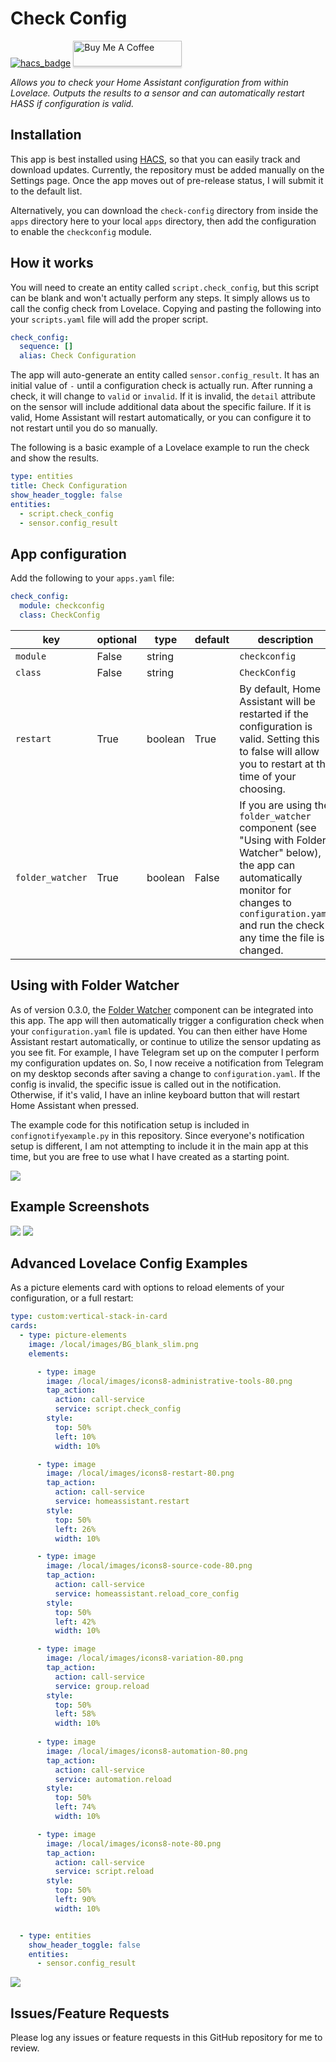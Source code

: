 # Check Config
[![hacs_badge](https://img.shields.io/badge/HACS-Custom-orange.svg?style=for-the-badge)](https://github.com/custom-components/hacs)
<a href="https://www.buymeacoffee.com/uMhxJCzPS" target="_blank"><img src="https://www.buymeacoffee.com/assets/img/custom_images/orange_img.png" alt="Buy Me A Coffee" style="height: 41px !important;width: 174px !important;box-shadow: 0px 3px 2px 0px rgba(190, 190, 190, 0.5) !important;-webkit-box-shadow: 0px 3px 2px 0px rgba(190, 190, 190, 0.5) !important;" ></a>

_Allows you to check your Home Assistant configuration from within Lovelace.
Outputs the results to a sensor and can automatically restart HASS if
configuration is valid._

## Installation

This app is best installed using
[HACS](https://github.com/custom-components/hacs), so that you can easily track
and download updates. Currently, the repository must be added manually on the
Settings page. Once the app moves out of pre-release status, I will submit it to
the default list.

Alternatively, you can download the `check-config` directory from inside the `apps` directory here to your
local `apps` directory, then add the configuration to enable the `checkconfig`
module.

## How it works

You will need to create an entity called `script.check_config`, but this script
can be blank and won't actually perform any steps. It simply allows us to call
the config check from Lovelace. Copying and pasting the following into your
`scripts.yaml` file will add the proper script.

```yaml
check_config:
  sequence: []
  alias: Check Configuration
```

The app will auto-generate an entity called `sensor.config_result`. It has an
initial value of `-` until a configuration check is actually run. After running
a check, it will change to `valid` or `invalid`. If it is invalid, the `detail`
attribute on the sensor will include additional data about the specific failure.
If it is valid, Home Assistant will restart automatically, or you can configure
it to not restart until you do so manually.

The following is a basic example of a Lovelace example to run the check and show
the results.

```yaml
type: entities
title: Check Configuration
show_header_toggle: false
entities:
  - script.check_config
  - sensor.config_result
```

## App configuration

Add the following to your `apps.yaml` file:
```yaml
check_config:
  module: checkconfig
  class: CheckConfig
```

key | optional | type | default | description
-- | -- | -- | -- | --
`module` | False | string | | `checkconfig`
`class` | False | string | | `CheckConfig`
`restart` | True | boolean | True | By default, Home Assistant will be restarted if the configuration is valid. Setting this to false will allow you to restart at the time of your choosing.
`folder_watcher` | True | boolean | False | If you are using the `folder_watcher` component (see "Using with Folder Watcher" below), the app can automatically monitor for changes to `configuration.yaml` and run the check any time the file is changed.

## Using with Folder Watcher

As of version 0.3.0, the [Folder
Watcher](https://www.home-assistant.io/components/folder_watcher/) component can
be integrated into this app. The app will then automatically trigger a
configuration check when your `configuration.yaml` file is updated. You can then
either have Home Assistant restart automatically, or continue to utilize the
sensor updating as you see fit. For example, I have Telegram set up on the
computer I perform my configuration updates on. So, I now receive a notification
from Telegram on my desktop seconds after saving a change to
`configuration.yaml`. If the config is invalid, the specific issue is called out
in the notification. Otherwise, if it's valid, I have an inline keyboard button
that will restart Home Assistant when pressed.

The example code for this notification setup is included in `confignotifyexample.py` in
this repository. Since everyone's notification setup is different, I am not
attempting to include it in the main app at this time, but you are free to use
what I have created as a starting point.

<img src="https://raw.githubusercontent.com/apop880/config-check/master/telegram.png">

## Example Screenshots
<img src="https://raw.githubusercontent.com/apop880/config-check/master/lovelace-example.png">
<img
src="https://raw.githubusercontent.com/apop880/config-check/master/result-error.png">

## Advanced Lovelace Config Examples

As a picture elements card with options to reload elements of your
configuration, or a full restart:
```yaml
type: custom:vertical-stack-in-card
cards:
  - type: picture-elements
    image: /local/images/BG_blank_slim.png
    elements:

      - type: image
        image: /local/images/icons8-administrative-tools-80.png
        tap_action:
          action: call-service
          service: script.check_config
        style:
          top: 50%
          left: 10%
          width: 10%

      - type: image
        image: /local/images/icons8-restart-80.png
        tap_action:
          action: call-service
          service: homeassistant.restart
        style:
          top: 50%
          left: 26%
          width: 10%

      - type: image
        image: /local/images/icons8-source-code-80.png
        tap_action:
          action: call-service
          service: homeassistant.reload_core_config
        style:
          top: 50%
          left: 42%
          width: 10%

      - type: image
        image: /local/images/icons8-variation-80.png
        tap_action:
          action: call-service
          service: group.reload
        style:
          top: 50%
          left: 58%
          width: 10%
            
      - type: image
        image: /local/images/icons8-automation-80.png
        tap_action:
          action: call-service
          service: automation.reload
        style:
          top: 50%
          left: 74%
          width: 10%

      - type: image
        image: /local/images/icons8-note-80.png
        tap_action:
          action: call-service
          service: script.reload
        style:
          top: 50%
          left: 90%
          width: 10%


  - type: entities
    show_header_toggle: false
    entities:
      - sensor.config_result
```
<img src="https://raw.githubusercontent.com/apop880/config-check/master/picture-elements-example.jpeg">

## Issues/Feature Requests

Please log any issues or feature requests in this GitHub repository for me to review.